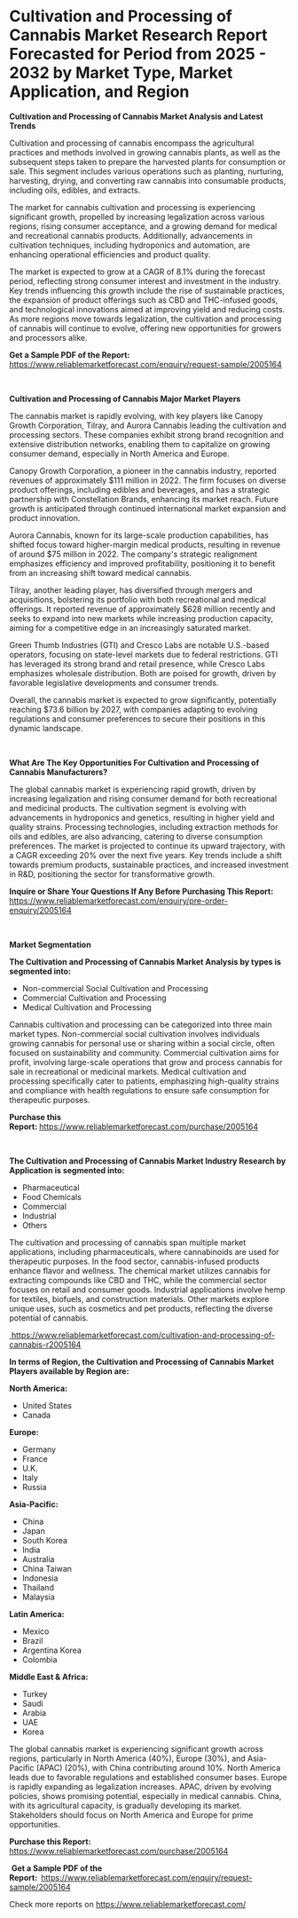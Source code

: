 <p><h1>Cultivation and Processing of Cannabis Market Research Report Forecasted for Period from 2025 -  2032 by Market Type, Market Application, and Region</h1></p><p><strong>Cultivation and Processing of Cannabis Market Analysis and Latest Trends</strong></p>
<p><p>Cultivation and processing of cannabis encompass the agricultural practices and methods involved in growing cannabis plants, as well as the subsequent steps taken to prepare the harvested plants for consumption or sale. This segment includes various operations such as planting, nurturing, harvesting, drying, and converting raw cannabis into consumable products, including oils, edibles, and extracts. </p><p>The market for cannabis cultivation and processing is experiencing significant growth, propelled by increasing legalization across various regions, rising consumer acceptance, and a growing demand for medical and recreational cannabis products. Additionally, advancements in cultivation techniques, including hydroponics and automation, are enhancing operational efficiencies and product quality. </p><p>The market is expected to grow at a CAGR of 8.1% during the forecast period, reflecting strong consumer interest and investment in the industry. Key trends influencing this growth include the rise of sustainable practices, the expansion of product offerings such as CBD and THC-infused goods, and technological innovations aimed at improving yield and reducing costs. As more regions move towards legalization, the cultivation and processing of cannabis will continue to evolve, offering new opportunities for growers and processors alike.</p></p>
<p><strong>Get a Sample PDF of the Report:&nbsp;</strong> <a href="https://www.reliablemarketforecast.com/enquiry/request-sample/2005164?utm_campaign=3197&utm_medium=2&utm_source=Github&utm_content=ia&utm_term=29032025&utm_id=cultivation-and-processing-of-cannabis">https://www.reliablemarketforecast.com/enquiry/request-sample/2005164</a></p>
<p>&nbsp;</p>
<p><strong>Cultivation and Processing of Cannabis Major Market Players</strong></p>
<p><p>The cannabis market is rapidly evolving, with key players like Canopy Growth Corporation, Tilray, and Aurora Cannabis leading the cultivation and processing sectors. These companies exhibit strong brand recognition and extensive distribution networks, enabling them to capitalize on growing consumer demand, especially in North America and Europe.</p><p>Canopy Growth Corporation, a pioneer in the cannabis industry, reported revenues of approximately $111 million in 2022. The firm focuses on diverse product offerings, including edibles and beverages, and has a strategic partnership with Constellation Brands, enhancing its market reach. Future growth is anticipated through continued international market expansion and product innovation.</p><p>Aurora Cannabis, known for its large-scale production capabilities, has shifted focus toward higher-margin medical products, resulting in revenue of around $75 million in 2022. The company's strategic realignment emphasizes efficiency and improved profitability, positioning it to benefit from an increasing shift toward medical cannabis.</p><p>Tilray, another leading player, has diversified through mergers and acquisitions, bolstering its portfolio with both recreational and medical offerings. It reported revenue of approximately $628 million recently and seeks to expand into new markets while increasing production capacity, aiming for a competitive edge in an increasingly saturated market.</p><p>Green Thumb Industries (GTI) and Cresco Labs are notable U.S.-based operators, focusing on state-level markets due to federal restrictions. GTI has leveraged its strong brand and retail presence, while Cresco Labs emphasizes wholesale distribution. Both are poised for growth, driven by favorable legislative developments and consumer trends.</p><p>Overall, the cannabis market is expected to grow significantly, potentially reaching $73.6 billion by 2027, with companies adapting to evolving regulations and consumer preferences to secure their positions in this dynamic landscape.</p></p>
<p>&nbsp;</p>
<p><strong>What Are The Key Opportunities For Cultivation and Processing of Cannabis Manufacturers?</strong></p>
<p><p>The global cannabis market is experiencing rapid growth, driven by increasing legalization and rising consumer demand for both recreational and medicinal products. The cultivation segment is evolving with advancements in hydroponics and genetics, resulting in higher yield and quality strains. Processing technologies, including extraction methods for oils and edibles, are also advancing, catering to diverse consumption preferences. The market is projected to continue its upward trajectory, with a CAGR exceeding 20% over the next five years. Key trends include a shift towards premium products, sustainable practices, and increased investment in R&D, positioning the sector for transformative growth.</p></p>
<p><strong>Inquire or Share Your Questions If Any Before Purchasing This Report:</strong> <a href="https://www.reliablemarketforecast.com/enquiry/pre-order-enquiry/2005164?utm_campaign=3197&utm_medium=2&utm_source=Github&utm_content=ia&utm_term=29032025&utm_id=cultivation-and-processing-of-cannabis">https://www.reliablemarketforecast.com/enquiry/pre-order-enquiry/2005164</a></p>
<p>&nbsp;</p>
<p><strong>Market Segmentation</strong></p>
<p><strong>The Cultivation and Processing of Cannabis Market Analysis by types is segmented into:</strong></p>
<p><ul><li>Non-commercial Social Cultivation and Processing</li><li>Commercial Cultivation and Processing</li><li>Medical Cultivation and Processing</li></ul></p>
<p><p>Cannabis cultivation and processing can be categorized into three main market types. Non-commercial social cultivation involves individuals growing cannabis for personal use or sharing within a social circle, often focused on sustainability and community. Commercial cultivation aims for profit, involving large-scale operations that grow and process cannabis for sale in recreational or medicinal markets. Medical cultivation and processing specifically cater to patients, emphasizing high-quality strains and compliance with health regulations to ensure safe consumption for therapeutic purposes.</p></p>
<p><strong>Purchase this Report:&nbsp;</strong><a href="https://www.reliablemarketforecast.com/purchase/2005164?utm_campaign=3197&utm_medium=2&utm_source=Github&utm_content=ia&utm_term=29032025&utm_id=cultivation-and-processing-of-cannabis">https://www.reliablemarketforecast.com/purchase/2005164</a></p>
<p>&nbsp;</p>
<p><strong>The Cultivation and Processing of Cannabis Market Industry Research by Application is segmented into:</strong></p>
<p><ul><li>Pharmaceutical</li><li>Food Chemicals</li><li>Commercial</li><li>Industrial</li><li>Others</li></ul></p>
<p><p>The cultivation and processing of cannabis span multiple market applications, including pharmaceuticals, where cannabinoids are used for therapeutic purposes. In the food sector, cannabis-infused products enhance flavor and wellness. The chemical market utilizes cannabis for extracting compounds like CBD and THC, while the commercial sector focuses on retail and consumer goods. Industrial applications involve hemp for textiles, biofuels, and construction materials. Other markets explore unique uses, such as cosmetics and pet products, reflecting the diverse potential of cannabis.</p></p>
<p><a href="https://www.reliablemarketforecast.com/cultivation-and-processing-of-cannabis-r2005164?utm_campaign=3197&utm_medium=2&utm_source=Github&utm_content=ia&utm_term=29032025&utm_id=cultivation-and-processing-of-cannabis">&nbsp;https://www.reliablemarketforecast.com/cultivation-and-processing-of-cannabis-r2005164</a></p>
<p><strong>In terms of Region, the Cultivation and Processing of Cannabis Market Players available by Region are:</strong></p>
<p>
    <p> <strong> North America: </strong>
        <ul>
            <li>United States</li>
            <li>Canada</li>
        </ul>
        </p> 
    <p> <strong> Europe: </strong>
        <ul>
            <li>Germany</li>
            <li>France</li>
            <li>U.K.</li>
            <li>Italy</li>
            <li>Russia</li>
        </ul>
        </p> 
    <p> <strong> Asia-Pacific: </strong>
        <ul>
            <li>China</li>
            <li>Japan</li>
            <li>South Korea</li>
            <li>India</li>
            <li>Australia</li>
            <li>China Taiwan</li>
            <li>Indonesia</li>
            <li>Thailand</li>
            <li>Malaysia</li>
        </ul>
        </p> 
    <p> <strong> Latin America: </strong>
        <ul>
            <li>Mexico</li>
            <li>Brazil</li>
            <li>Argentina Korea</li>
            <li>Colombia</li>
        </ul>
        </p> 
    <p> <strong> Middle East & Africa: </strong>
        <ul>
            <li>Turkey</li>
            <li>Saudi</li>
            <li>Arabia</li>
            <li>UAE</li>
            <li>Korea</li>
        </ul>
    </p>
    </p>
<p><p>The global cannabis market is experiencing significant growth across regions, particularly in North America (40%), Europe (30%), and Asia-Pacific (APAC) (20%), with China contributing around 10%. North America leads due to favorable regulations and established consumer bases. Europe is rapidly expanding as legalization increases. APAC, driven by evolving policies, shows promising potential, especially in medical cannabis. China, with its agricultural capacity, is gradually developing its market. Stakeholders should focus on North America and Europe for prime opportunities.</p></p>
<p><strong>Purchase this Report: </strong><a href="https://www.reliablemarketforecast.com/purchase/2005164?utm_campaign=3197&utm_medium=2&utm_source=Github&utm_content=ia&utm_term=29032025&utm_id=cultivation-and-processing-of-cannabis">https://www.reliablemarketforecast.com/purchase/2005164</a></p>
<p>&nbsp;<strong>Get a Sample PDF of the Report:&nbsp;&nbsp;</strong><a href="https://www.reliablemarketforecast.com/enquiry/request-sample/2005164?utm_campaign=3197&utm_medium=2&utm_source=Github&utm_content=ia&utm_term=29032025&utm_id=cultivation-and-processing-of-cannabis">https://www.reliablemarketforecast.com/enquiry/request-sample/2005164</a></p>
<p><strong></strong></p>
<p>Check more reports on <a href="https://www.reliablemarketforecast.com/?utm_campaign=3197&utm_medium=2&utm_source=Github&utm_content=ia&utm_term=29032025&utm_id=cultivation-and-processing-of-cannabis">https://www.reliablemarketforecast.com/</a></p>